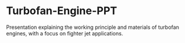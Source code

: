 # Turbofan-Engine-PPT
Presentation explaining the working principle and materials of turbofan engines, with a focus on fighter jet applications.
